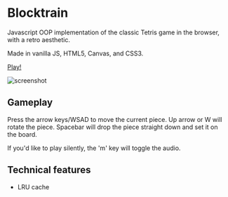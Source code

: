 # Blocktrain
Javascript OOP implementation of the classic Tetris game in the browser, with a retro aesthetic.

Made in vanilla JS, HTML5, Canvas, and CSS3.

[Play!](http://dwu.space/blocktrain/)

![screenshot](https://i.imgur.com/d3Ap50ws.png)

## Gameplay
Press the arrow keys/WSAD to move the current piece. Up arrow or W will rotate the piece.
Spacebar will drop the piece straight down and set it on the board.

If you'd like to play silently, the 'm' key will toggle the audio.

## Technical features
* LRU cache
